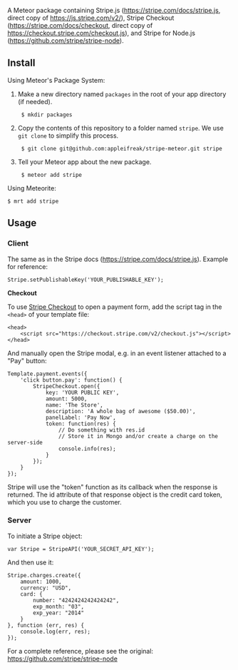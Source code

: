 A Meteor package containing Stripe.js (<https://stripe.com/docs/stripe.js>, direct copy of <https://js.stripe.com/v2/>), Stripe Checkout (<https://stripe.com/docs/checkout>, direct copy of <https://checkout.stripe.com/checkout.js>), and Stripe for Node.js (<https://github.com/stripe/stripe-node>).

## Install

Using Meteor's Package System:

1. Make a new directory named `packages` in the root of your app directory (if needed).

		$ mkdir packages
		
2. Copy the contents of this repository to a folder named `stripe`. We use `git clone` to simplify this process.

		$ git clone git@github.com:appleifreak/stripe-meteor.git stripe
		
3. Tell your Meteor app about the new package.

		$ meteor add stripe
		
Using Meteorite:

	$ mrt add stripe

## Usage

### Client

The same as in the Stripe docs (<https://stripe.com/docs/stripe.js>). Example for reference:

    Stripe.setPublishableKey('YOUR_PUBLISHABLE_KEY');

**Checkout**

To use [Stripe Checkout](https://stripe.com/docs/checkout#integration-custom) to open a payment form, add the script tag in the `<head>` of your template file:

	<head>
	    <script src="https://checkout.stripe.com/v2/checkout.js"></script>
	</head>

And manually open the Stripe modal, e.g. in an event listener attached to a "Pay" button:

	Template.payment.events({
	    'click button.pay': function() {
	        StripeCheckout.open({
	            key: 'YOUR PUBLIC KEY',
	            amount: 5000,
	            name: 'The Store',
	            description: 'A whole bag of awesome ($50.00)',
	            panelLabel: 'Pay Now',
	            token: function(res) {
	                // Do something with res.id
	                // Store it in Mongo and/or create a charge on the server-side
	                console.info(res);
	            }
	        });
	    }
	});

Stripe will use the "token" function as its callback when the response is returned. The id attribute of that response object is the credit card token, which you use to charge the customer.

### Server

To initiate a Stripe object:

    var Stripe = StripeAPI('YOUR_SECRET_API_KEY');

And then use it:

    Stripe.charges.create({
		amount: 1000,
		currency: "USD",
		card: {
			number: "4242424242424242",
			exp_month: "03",
			exp_year: "2014"
		}
	}, function (err, res) {
		console.log(err, res);
	});

For a complete reference, please see the original: <https://github.com/stripe/stripe-node>
